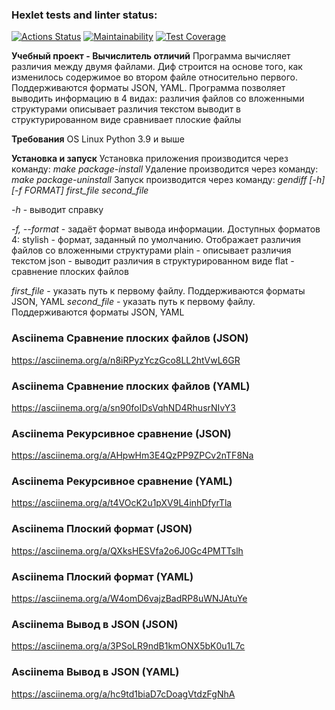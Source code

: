 ### Hexlet tests and linter status:
[![Actions Status](https://github.com/un-f0rgiven/python-project-50/actions/workflows/hexlet-check.yml/badge.svg)](https://github.com/un-f0rgiven/python-project-50/actions)
[![Maintainability](https://codeclimate.com/github/un-f0rgiven/python-project-50/badges/gpa.svg)](https://codeclimate.com/github/un-f0rgiven/python-project-50/maintainability)
[![Test Coverage](https://codeclimate.com/github/un-f0rgiven/python-project-50/badges/coverage.svg)](https://codeclimate.com/github/un-f0rgiven/python-project-50/test_coverage)

**Учебный проект - Вычислитель отличий**
Программа вычисляет различия между двумя файлами. 
Диф строится на основе того, как изменилось содержимое во втором файле относительно первого. 
Поддерживаются форматы JSON, YAML.
Программа позволяет выводить информацию в 4 видах:
    различия файлов со вложенными структурами
    описывает различия текстом
    выводит в структурированном виде
    сравнивает плоские файлы

**Требования**
OS Linux
Python 3.9 и выше

**Установка и запуск**
Установка приложения производится через команду:
*make package-install*
Удаление производится через команду:
*make package-uninstall*
Запуск производится через команду:
*gendiff [-h] [-f FORMAT] first_file second_file*

*-h* - выводит справку

*-f, --format* - задаёт формат вывода информации. Доступных форматов 4:
    stylish - формат, заданный по умолчанию. Отображает различия файлов со вложенными структурами
    plain - описывает различия текстом
    json - выводит различия в структурированном виде
    flat - сравнение плоских файлов

*first_file* - указать путь к первому файлу. Поддерживаются форматы JSON, YAML
*second_file* - указать путь к первому файлу. Поддерживаются форматы JSON, YAML

### Asciinema Сравнение плоских файлов (JSON)
https://asciinema.org/a/n8iRPyzYczGco8LL2htVwL6GR

### Asciinema Сравнение плоских файлов (YAML)
https://asciinema.org/a/sn90foIDsVqhND4RhusrNIvY3

### Asciinema Рекурсивное сравнение (JSON)
https://asciinema.org/a/AHpwHm3E4QzPP9ZPCv2nTF8Na

### Asciinema Рекурсивное сравнение (YAML)
https://asciinema.org/a/t4VOcK2u1pXV9L4inhDfyrTla

### Asciinema Плоский формат (JSON)
https://asciinema.org/a/QXksHESVfa2o6J0Gc4PMTTslh

### Asciinema Плоский формат (YAML)
https://asciinema.org/a/W4omD6vajzBadRP8uWNJAtuYe

### Asciinema Вывод в JSON (JSON)
https://asciinema.org/a/3PSoLR9ndB1kmONX5bK0u1L7c

### Asciinema Вывод в JSON (YAML)
https://asciinema.org/a/hc9td1biaD7cDoagVtdzFgNhA
